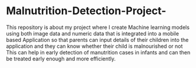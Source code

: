 # Malnutrition-Detection-Project-
This repository is about my project where I create Machine learning models using both image data and numeric data that is integrated into a mobile based Application so that parents can input details  of their children into the application and they can know whether their child is malnourished or not 
This can help in early detection of manutrition cases in infants and can then be treated early enough and more efficiently.

